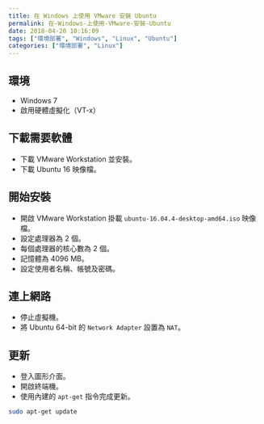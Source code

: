 ```yaml
---
title: 在 Windows 上使用 VMware 安裝 Ubuntu
permalink: 在-Windows-上使用-VMware-安裝-Ubuntu
date: 2018-04-20 10:16:09
tags: ["環境部署", "Windows", "Linux", "Ubuntu"]
categories: ["環境部署", "Linux"]
---
```


## 環境

- Windows 7
- 啟用硬體虛擬化（VT-x）

## 下載需要軟體

- 下載 VMware Workstation 並安裝。
- 下載 Ubuntu 16 映像檔。

## 開始安裝

- 開啟 VMware Workstation 掛載 `ubuntu-16.04.4-desktop-amd64.iso` 映像檔。
- 設定處理器為 2 個。
- 每個處理器的核心數為 2 個。
- 記憶體為 4096 MB。
- 設定使用者名稱、帳號及密碼。

## 連上網路

- 停止虛擬機。
- 將 Ubuntu 64-bit 的 `Network Adapter` 設置為 `NAT`。

## 更新

- 登入圖形介面。
- 開啟終端機。
- 使用內建的 `apt-get` 指令完成更新。

```BASH
sudo apt-get update
```
